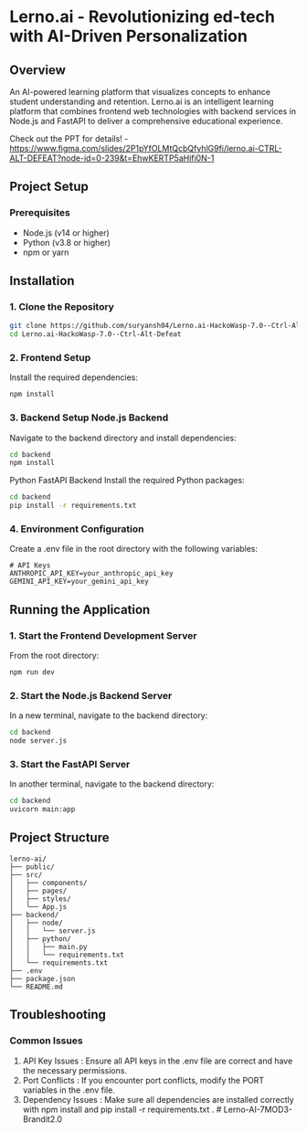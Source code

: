 # Lerno.ai - Revolutionizing ed-tech with AI-Driven Personalization

## Overview

An AI-powered learning platform that visualizes concepts to enhance student understanding and retention. Lerno.ai is an intelligent learning platform that combines frontend web technologies with backend services in Node.js and FastAPI to deliver a comprehensive educational experience.

Check out the PPT for details! - https://www.figma.com/slides/2P1pYfOLMtQcbQfyhlG9fi/lerno.ai-CTRL-ALT-DEFEAT?node-id=0-239&t=EhwKERTP5aHifi0N-1

## Project Setup

### Prerequisites

- Node.js (v14 or higher)
- Python (v3.8 or higher)
- npm or yarn

## Installation

### 1. Clone the Repository

```bash
git clone https://github.com/suryansh04/Lerno.ai-HackoWasp-7.0--Ctrl-Alt-Defeat
cd Lerno.ai-HackoWasp-7.0--Ctrl-Alt-Defeat
```

### 2. Frontend Setup

Install the required dependencies:

```bash
npm install
```

### 3. Backend Setup Node.js Backend

Navigate to the backend directory and install dependencies:

```bash
cd backend
npm install
```

Python FastAPI Backend
Install the required Python packages:

```bash
cd backend
pip install -r requirements.txt
```

### 4. Environment Configuration

Create a .env file in the root directory with the following variables:

```plaintext
# API Keys
ANTHROPIC_API_KEY=your_anthropic_api_key
GEMINI_API_KEY=your_gemini_api_key
```

## Running the Application

### 1. Start the Frontend Development Server

From the root directory:

```bash
npm run dev
```

### 2. Start the Node.js Backend Server

In a new terminal, navigate to the backend directory:

```bash
cd backend
node server.js
```

### 3. Start the FastAPI Server

In another terminal, navigate to the backend directory:

```bash
cd backend
uvicorn main:app
```

## Project Structure

```plaintext
lerno-ai/
├── public/
├── src/
│   ├── components/
│   ├── pages/
│   ├── styles/
│   └── App.js
├── backend/
│   ├── node/
│   │   └── server.js
│   ├── python/
│   │   ├── main.py
│   │   └── requirements.txt
│   └── requirements.txt
├── .env
├── package.json
└── README.md
```

## Troubleshooting

### Common Issues

1. API Key Issues : Ensure all API keys in the .env file are correct and have the necessary permissions.
2. Port Conflicts : If you encounter port conflicts, modify the PORT variables in the .env file.
3. Dependency Issues : Make sure all dependencies are installed correctly with npm install and pip install -r requirements.txt .
#   L e r n o - A I - 7 M O D 3 - B r a n d i t 2 . 0  
 